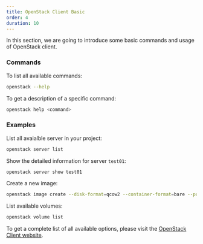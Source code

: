 ```yaml
---
title: OpenStack Client Basic
order: 4
duration: 10
---
```


In this section, we are going to introduce some basic commands and usage of OpenStack client.

### Commands

To list all available commands:

```bash
openstack --help
```

To get a description of a specific command:

```bash
openstack help <command>
```

### Examples

List all avaialble server in your project:

```bash
openstack server list
```

Show the detailed information for server `test01`:

```bash
openstack server show test01
```

Create a new image:

```bash
openstack image create --disk-format=qcow2 --container-format=bare --public --copy-from http://somewhere.com/text.image test
```
 
 List available volumes:
 
 ```bash
 openstack volume list
 ```

To get a complete list of all available options, please visit the [OpenStack Client website](https://docs.openstack.org/python-openstackclient/latest/cli/index.html).
